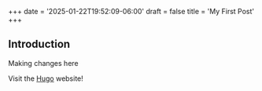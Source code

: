 +++
date = '2025-01-22T19:52:09-06:00'
draft = false
title = 'My First Post'
+++
## Introduction

Making changes here

Visit the [Hugo](https://gohugo.io) website!
